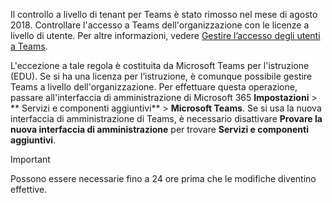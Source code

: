  Il controllo a livello di tenant per Teams è stato rimosso nel mese di agosto 2018. Controllare l'accesso a Teams dell'organizzazione con le licenze a livello di utente. Per altre informazioni, vedere [Gestire l’accesso degli utenti a Teams](../user-access.md).

L'eccezione a tale regola è costituita da Microsoft Teams per l'istruzione (EDU). Se si ha una licenza per l’istruzione, è comunque possibile gestire Teams a livello dell'organizzazione. Per effettuare questa operazione, passare all'interfaccia di amministrazione di Microsoft 365 **Impostazioni** > ** Servizi e componenti aggiuntivi** > **Microsoft Teams**. Se si usa la nuova interfaccia di amministrazione di Teams, è necessario disattivare **Provare la nuova interfaccia di amministrazione** per trovare **Servizi e componenti aggiuntivi**. 

> [!IMPORTANT]
> Possono essere necessarie fino a 24 ore prima che le modifiche diventino effettive. 

